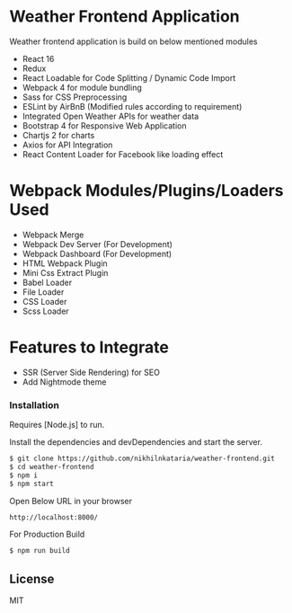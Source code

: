 # Weather Frontend Application

Weather frontend application is build on below mentioned modules

  - React 16
  - Redux 
  - React Loadable for Code Splitting / Dynamic Code Import
  - Webpack 4 for module bundling
  - Sass for CSS Preprocessing
  - ESLint by AirBnB (Modified rules according to requirement)
  - Integrated Open Weather APIs for weather data
  - Bootstrap 4 for Responsive Web Application      
  - Chartjs 2 for charts
  - Axios for API Integration
  - React Content Loader for Facebook like loading effect

# Webpack Modules/Plugins/Loaders Used
  - Webpack Merge
  - Webpack Dev Server (For Development)
  - Webpack Dashboard (For Development)
  - HTML Webpack Plugin
  - Mini Css Extract Plugin
  - Babel Loader
  - File Loader
  - CSS Loader
  - Scss Loader  

# Features to Integrate

  - SSR (Server Side Rendering) for SEO
  - Add Nightmode theme

### Installation

Requires [Node.js] to run.

Install the dependencies and devDependencies and start the server.

```sh
$ git clone https://github.com/nikhilnkataria/weather-frontend.git
$ cd weather-frontend
$ npm i
$ npm start
```

Open Below URL in your browser
```sh
http://localhost:8000/
```

For Production Build

```sh
$ npm run build
```

License
----

MIT
